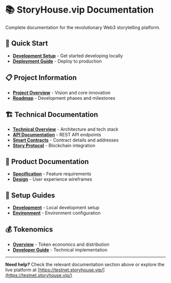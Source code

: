# 📚 StoryHouse.vip Documentation

Complete documentation for the revolutionary Web3 storytelling platform.

## 🚀 Quick Start

- **[Development Setup](./setup/DEVELOPMENT.md)** - Get started developing locally
- **[Deployment Guide](./project/DEPLOYMENT.md)** - Deploy to production

## 📋 Project Information

- **[Project Overview](./project/OVERVIEW.md)** - Vision and core innovation
- **[Roadmap](./project/ROADMAP.md)** - Development phases and milestones

## 🏗️ Technical Documentation

- **[Technical Overview](./technical/OVERVIEW.md)** - Architecture and tech stack
- **[API Documentation](./technical/API.md)** - REST API endpoints
- **[Smart Contracts](./technical/CONTRACTS.md)** - Contract details and addresses
- **[Story Protocol](./technical/STORY_PROTOCOL.md)** - Blockchain integration

## 🎨 Product Documentation

- **[Specification](./product/SPECIFICATION.md)** - Feature requirements
- **[Design](./product/DESIGN.md)** - User experience wireframes

## 🔧 Setup Guides

- **[Development](./setup/DEVELOPMENT.md)** - Local development setup
- **[Environment](./setup/ENVIRONMENT_SETUP.md)** - Environment configuration

## 💰 Tokenomics

- **[Overview](./tokenomics/README.md)** - Token economics and distribution
- **[Developer Guide](./tokenomics/TIP_TOKEN_DEVELOPER_GUIDE.md)** - Technical implementation

---

**Need help?** Check the relevant documentation section above or explore the live platform at [https://testnet.storyhouse.vip/](https://testnet.storyhouse.vip/)